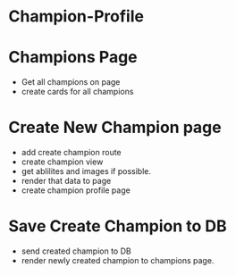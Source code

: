 # Champion-Profile

# Champions Page

- Get all champions on page
- create cards for all champions

# Create New Champion page

- add create champion route
- create champion view
- get ablilites and images if possible.
- render that data to page
- create champion profile page

# Save Create Champion to DB

- send created champion to DB
- render newly created champion to champions page.
